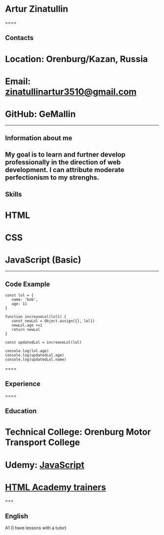 # Artur Zinatullin #
====
## Contacts ##
# Location: Orenburg/Kazan, Russia
# Email: zinatullinartur3510@gmail.com
# GitHub: GeMallin
---
## Information about me ##
My goal is to learn and furtner develop professionally in the direction of web development. I can attribute moderate perfectionism to my strenghs.
---
## Skills ##
# HTML
# CSS
# JavaScript (Basic)
---
## Code Example ##
```
const lol = {
   name: 'bob',
   age: 11
}

function increaseLol(lol1) {
   const newLol = Object.assign({}, lol1)
   newLol.age +=1
   return newLol
}

const updatedLol = increaseLol(lol)

console.log(lol.age)
console.log(updatedLol.age)
console.log(updatedLol.name)
```
====
## Experience ##
====
## Education ##
# **Technical College:** Orenburg Motor Transport College
# **Udemy:** [JavaScript](https://www.udemy.com/course/javascript-ru/)
# **[HTML Academy trainers](https://htmlacademy.ru/courses?utm_source=yandex&utm_medium=cpc&utm_campaign=ru_courses_53310514&utm_content=v2%7C%7C9328710470%7C%7C21277034395%7C%7Chtml%7C%7C1%7C%7Cpremium%7C%7Cnone%7C%7Csearch%7C%7Cno&utm_term=html&etext=&yclid=3725936291861306020)** 
===
## English ##
A1 (I have lessons with a tutor)
